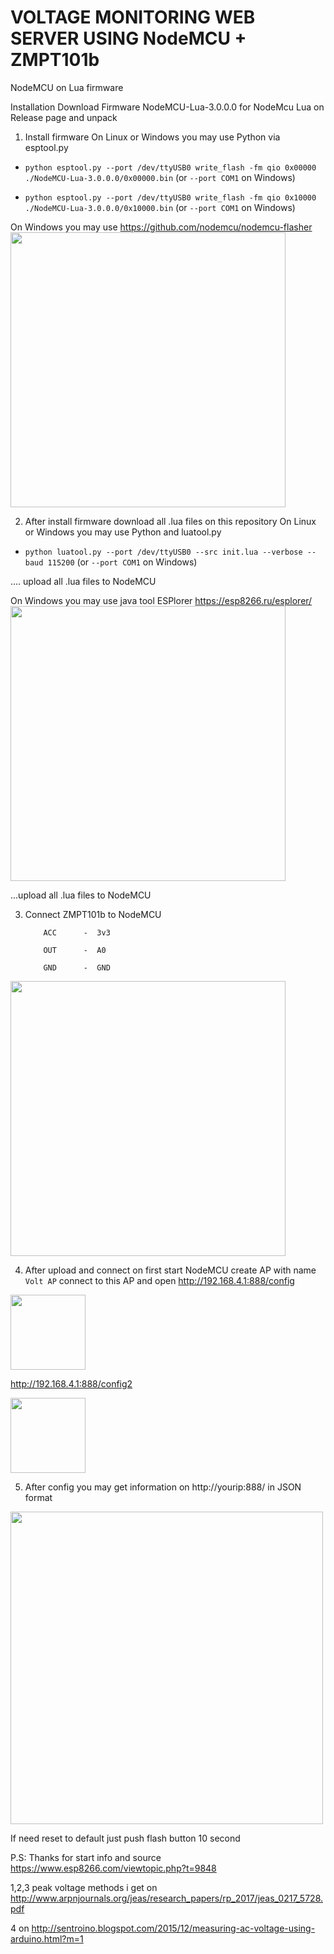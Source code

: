 # VOLTAGE MONITORING WEB SERVER USING NodeMCU + ZMPT101b

NodeMCU on Lua firmware

Installation
Download Firmware NodeMCU-Lua-3.0.0.0 for NodeMcu Lua on Release page and unpack
1. Install firmware
On Linux or Windows you may use Python via esptool.py
- ```python esptool.py --port /dev/ttyUSB0 write_flash -fm qio 0x00000 ./NodeMCU-Lua-3.0.0.0/0x00000.bin``` (or ```--port COM1``` on Windows)

- `python esptool.py --port /dev/ttyUSB0 write_flash -fm qio 0x10000 ./NodeMCU-Lua-3.0.0.0/0x10000.bin` (or ```--port COM1``` on Windows)

On Windows you may use https://github.com/nodemcu/nodemcu-flasher
<img src="https://sun9-57.userapi.com/c205524/v205524303/65db6/l4RdqCIr7_Y.jpg" width="440" alt="">

2. After install firmware download all .lua files on this repository
On Linux or Windows you may use Python and luatool.py
- ```python luatool.py --port /dev/ttyUSB0 --src init.lua --verbose --baud 115200``` (or ```--port COM1``` on Windows)

.... upload all .lua files to NodeMCU

On Windows you may use java tool ESPlorer https://esp8266.ru/esplorer/
<img src="https://sun9-41.userapi.com/c205524/v205524303/65e40/9Au7r4cVBVs.jpg" width="440" alt="">

...upload all .lua files to NodeMCU

3. Connect ZMPT101b to NodeMCU

           ACC      -  3v3
           
           OUT      -  A0
           
           GND      -  GND
           
           
<img src="https://sun9-3.userapi.com/c857736/v857736303/17cddf/Spgf9f1h2sY.jpg" width="440" alt="">

4. After upload and connect on first start NodeMCU create AP with name ```Volt AP``` connect to this AP and open http://192.168.4.1:888/config

<img src="https://sun9-54.userapi.com/c855032/v855032150/1ef84c/uiGUhBRj8J4.jpg" width="120" alt="">

http://192.168.4.1:888/config2

<img src="https://sun9-46.userapi.com/c855032/v855032150/1ef845/qno8b-98NHk.jpg" width="120" alt="">

5. After config you may get information on http://yourip:888/ in JSON format

<img src="https://sun9-62.userapi.com/c855032/v855032150/1ef854/1sFIMT5rZi0.jpg" width="500" alt="">

If need reset to default just push flash button 10 second

P.S: Thanks for start info and source https://www.esp8266.com/viewtopic.php?t=9848

1,2,3 peak voltage methods i get on 
http://www.arpnjournals.org/jeas/research_papers/rp_2017/jeas_0217_5728.pdf

4 on
http://sentroino.blogspot.com/2015/12/measuring-ac-voltage-using-arduino.html?m=1
